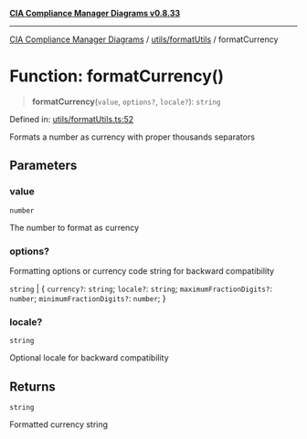 [**CIA Compliance Manager Diagrams v0.8.33**](../../../README.md)

***

[CIA Compliance Manager Diagrams](../../../modules.md) / [utils/formatUtils](../README.md) / formatCurrency

# Function: formatCurrency()

> **formatCurrency**(`value`, `options?`, `locale?`): `string`

Defined in: [utils/formatUtils.ts:52](https://github.com/Hack23/cia-compliance-manager/blob/1f4f2c51bc48d917eff1eb43881cee05d381f406/src/utils/formatUtils.ts#L52)

Formats a number as currency with proper thousands separators

## Parameters

### value

`number`

The number to format as currency

### options?

Formatting options or currency code string for backward compatibility

`string` | \{ `currency?`: `string`; `locale?`: `string`; `maximumFractionDigits?`: `number`; `minimumFractionDigits?`: `number`; \}

### locale?

`string`

Optional locale for backward compatibility

## Returns

`string`

Formatted currency string
